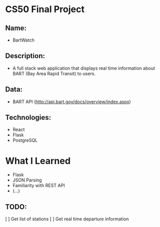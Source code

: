 # CS50 Final Project

## Name: 
- BartWatch 

## Description: 
- A full stack web application that displays real time information about BART (Bay Area Rapid Transit) to users.

## Data: 
- BART API (http://api.bart.gov/docs/overview/index.aspx)

## Technologies:
- React
- Flask
- PostgreSQL

# What I Learned

- Flask
- JSON Parsing
- Familiarity with REST API
- (...)

## TODO:
[ ] Get list of stations
[ ] Get real time departure information 

